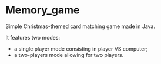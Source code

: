 # Memory_game
Simple Christmas-themed card matching game made in Java.


It features two modes: 
* a single player mode consisting in player VS computer;
* a two-players mode allowing for two players. 


